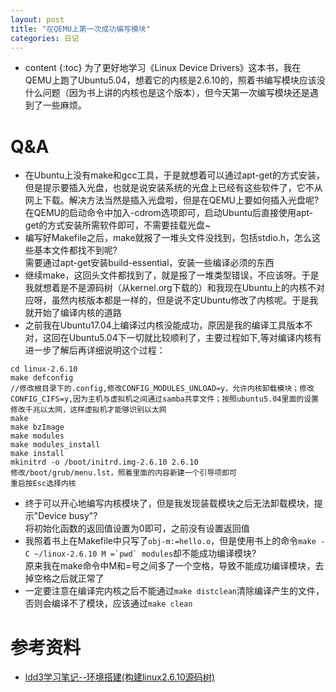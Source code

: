 ```yaml
---
layout: post
title: "在QEMU上第一次成功编写模块"
categories: 日记
---
```

* content
{:toc}
为了更好地学习《Linux Device Drivers》这本书，我在QEMU上跑了Ubuntu5.04，想着它的内核是2.6.10的，照着书编写模块应该没什么问题（因为书上讲的内核也是这个版本），但今天第一次编写模块还是遇到了一些麻烦。





# Q&A
- 在Ubuntu上没有make和gcc工具，于是就想着可以通过apt-get的方式安装，但是提示要插入光盘，也就是说安装系统的光盘上已经有这些软件了，它不从网上下载。解决方法当然是插入光盘啦，但是在QEMU上要如何插入光盘呢?  
在QEMU的启动命令中加入-cdrom选项即可，启动Ubuntu后直接使用apt-get的方式安装所需软件即可，不需要挂载光盘~
- 编写好Makefile之后，make就报了一堆头文件没找到，包括stdio.h，怎么这些基本文件都找不到呢?  
需要通过apt-get安装build-essential，安装一些编译必须的东西
- 继续make，这回头文件都找到了，就是报了一堆类型错误，不应该呀。于是我就想着是不是源码树（从kernel.org下载的）和我现在Ubuntu上的内核不对应呀，虽然内核版本都是一样的，但是说不定Ubuntu修改了内核呢。于是我就开始了编译内核的道路
- 之前我在Ubuntu17.04上编译过内核没能成功，原因是我的编译工具版本不对，这回在Ubuntu5.04下一切就比较顺利了，主要过程如下,等对编译内核有进一步了解后再详细说明这个过程：
```
cd linux-2.6.10
make defconfig
//修改根目录下的.config,修改CONFIG_MODULES_UNLOAD=y，允许内核卸载模块；修改CONFIG_CIFS=y,因为主机与虚拟机之间通过samba共享文件；按照ubuntu5.04里面的设置修改千兆以太网，这样虚拟机才能够识别以太网
make
make bzImage
make modules
make modules_install
make install
mkinitrd -o /boot/initrd.img-2.6.10 2.6.10
修改/boot/grub/menu.lst，照着里面的内容新建一个引导项即可
重启按Esc选择内核
```
- 终于可以开心地编写内核模块了，但是我发现装载模块之后无法卸载模块，提示"Device busy"?  
将初始化函数的返回值设置为0即可，之前没有设置返回值
- 我照着书上在Makefile中只写了`obj-m:=hello.o`，但是使用书上的命令``make -C ~/linux-2.6.10 M =`pwd` modules``却不能成功编译模块?  
原来我在make命令中M和=号之间多了一个空格，导致不能成功编译模块，去掉空格之后就正常了
- 一定要注意在编译完内核之后不能通过`make distclean`清除编译产生的文件，否则会编译不了模块，应该通过`make clean`

# 参考资料
- [ldd3学习笔记--环境搭建(构建linux2.6.10源码树)](http://blog.csdn.net/u013162593/article/details/45252383)
